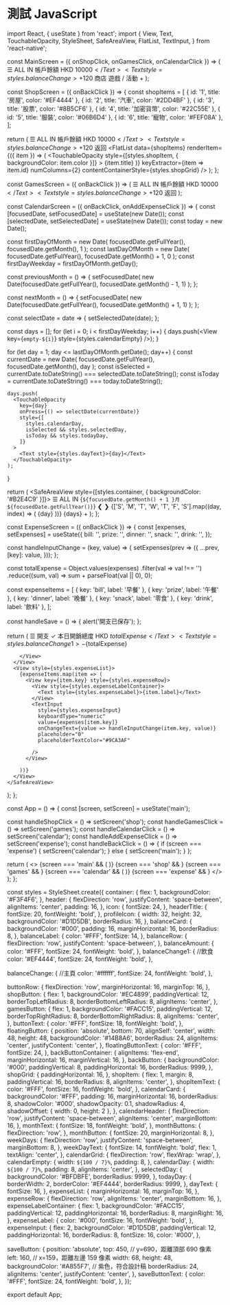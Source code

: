 <!DOCTYPE html>
<html>
<body>
    <h1>測試 JavaScript</h1>
    <script>
        document.write("Hello, Google Chrome!");
    </script>
</body>
</html>
import React, { useState } from 'react';
import {
  View,
  Text,
  TouchableOpacity,
  StyleSheet,
  SafeAreaView,
  FlatList,
  TextInput,
} from 'react-native';

const MainScreen = ({ onShopClick, onGamesClick, onCalendarClick }) => (
  <SafeAreaView style={styles.container}>
    <View style={styles.header}>
      <TouchableOpacity>
        <Text style={styles.icon}>☰</Text>
      </TouchableOpacity>
      <Text style={styles.headerTitle}>ALL IN</Text>
      <View style={styles.profileIcon} />
    </View>
    <View style={styles.balanceCard}>
      <Text style={styles.balanceLabel}>帳戶餘額</Text>
      <View style={styles.balanceRow}>
        <Text style={styles.balanceAmount}>HKD $10000</Text>
        <Text style={styles.balanceChange}>+$120</Text>
      </View>
    </View>
    <View style={styles.buttonRow}>
      <TouchableOpacity style={styles.shopButton} onPress={onShopClick}>
        <Text style={styles.buttonText}>商店</Text>
      </TouchableOpacity>
      <TouchableOpacity style={styles.gamesButton} onPress={onGamesClick}>
        <Text style={styles.buttonText}>遊戲 / 活動</Text>
      </TouchableOpacity>
    </View>
    <TouchableOpacity style={styles.floatingButton} onPress={onCalendarClick}>
      <Text style={styles.floatingButtonText}>+</Text>
    </TouchableOpacity>
  </SafeAreaView>
);

const ShopScreen = ({ onBackClick }) => {
  const shopItems = [
    { id: '1', title: '房屋', color: '#EF4444' },
    { id: '2', title: '汽車', color: '#2DD4BF' },
    { id: '3', title: '股票', color: '#8B5CF6' },
    { id: '4', title: '加密貨幣', color: '#22C55E' },
    { id: '5', title: '服裝', color: '#06B6D4' },
    { id: '6', title: '寵物', color: '#FEF08A' },
  ];

  return (
    <SafeAreaView style={styles.container}>
      <View style={styles.header}>
        <TouchableOpacity>
          <Text style={styles.icon}>☰</Text>
        </TouchableOpacity>
        <Text style={styles.headerTitle}>ALL IN</Text>
        <View style={styles.profileIcon} />
      </View>
      <View style={styles.balanceCard}>
        <Text style={styles.balanceLabel}>帳戶餘額</Text>
        <View style={styles.balanceRow}>
          <Text style={styles.balanceAmount}>HKD $10000</Text>
          <Text style={styles.balanceChange}>+$120</Text>
        </View>
      </View>
      <View style={styles.backButtonContainer}>
        <TouchableOpacity style={styles.backButton} onPress={onBackClick}>
          <Text style={styles.buttonText}>返回</Text>
        </TouchableOpacity>
      </View>
      <FlatList
        data={shopItems}
        renderItem={({ item }) => (
          <TouchableOpacity
            style={[styles.shopItem, { backgroundColor: item.color }]}
          >
            <Text style={styles.shopItemText}>{item.title}</Text>
          </TouchableOpacity>
        )}
        keyExtractor={item => item.id}
        numColumns={2}
        contentContainerStyle={styles.shopGrid}
      />
    </SafeAreaView>
  );
};

const GamesScreen = ({ onBackClick }) => (
  <SafeAreaView style={styles.container}>
    <View style={styles.header}>
      <TouchableOpacity>
        <Text style={styles.icon}>☰</Text>
      </TouchableOpacity>
      <Text style={styles.headerTitle}>ALL IN</Text>
      <View style={styles.profileIcon} />
    </View>
    <View style={styles.balanceCard}>
      <Text style={styles.balanceLabel}>帳戶餘額</Text>
      <View style={styles.balanceRow}>
        <Text style={styles.balanceAmount}>HKD $10000</Text>
        <Text style={styles.balanceChange}>+$120</Text>
      </View>
    </View>
    <View style={styles.backButtonContainer}>
      <TouchableOpacity style={styles.backButton} onPress={onBackClick}>
        <Text style={styles.buttonText}>返回</Text>
      </TouchableOpacity>
    </View>
  </SafeAreaView>
);

const CalendarScreen = ({ onBackClick, onAddExpenseClick }) => {
  const [focusedDate, setFocusedDate] = useState(new Date());
  const [selectedDate, setSelectedDate] = useState(new Date());
  const today = new Date();

  const firstDayOfMonth = new Date(
    focusedDate.getFullYear(),
    focusedDate.getMonth(),
    1
  );
  const lastDayOfMonth = new Date(
    focusedDate.getFullYear(),
    focusedDate.getMonth() + 1,
    0
  );
  const firstDayWeekday = firstDayOfMonth.getDay();

  const previousMonth = () => {
    setFocusedDate(
      new Date(focusedDate.getFullYear(), focusedDate.getMonth() - 1, 1)
    );
  };

  const nextMonth = () => {
    setFocusedDate(
      new Date(focusedDate.getFullYear(), focusedDate.getMonth() + 1, 1)
    );
  };

  const selectDate = date => {
    setSelectedDate(date);
  };

  const days = [];
  for (let i = 0; i < firstDayWeekday; i++) {
    days.push(<View key={`empty-${i}`} style={styles.calendarEmpty} />);
  }

  for (let day = 1; day <= lastDayOfMonth.getDate(); day++) {
    const currentDate = new Date(
      focusedDate.getFullYear(),
      focusedDate.getMonth(),
      day
    );
    const isSelected = currentDate.toDateString() === selectedDate.toDateString();
    const isToday = currentDate.toDateString() === today.toDateString();

    days.push(
      <TouchableOpacity
        key={day}
        onPress={() => selectDate(currentDate)}
        style={[
          styles.calendarDay,
          isSelected && styles.selectedDay,
          isToday && styles.todayDay,
        ]}
      >
        <Text style={styles.dayText}>{day}</Text>
      </TouchableOpacity>
    );
  }

  return (
    <SafeAreaView style={[styles.container, { backgroundColor: '#B2E4C9' }]}>
      <View style={styles.header}>
        <TouchableOpacity onPress={onBackClick}>
          <Text style={styles.icon}>☰</Text>
        </TouchableOpacity>
        <Text style={styles.headerTitle}>ALL IN</Text>
        <View style={styles.profileIcon} />
      </View>
      <View style={styles.calendarCard}>
        <View style={styles.calendarHeader}>
          <Text style={styles.monthText}>{`${focusedDate.getMonth() + 1
            }月 ${focusedDate.getFullYear()}`}</Text>
          <View style={styles.monthButtons}>
            <TouchableOpacity onPress={previousMonth}>
              <Text style={styles.monthButton}>❮</Text>
            </TouchableOpacity>
            <TouchableOpacity onPress={nextMonth}>
              <Text style={styles.monthButton}>❯</Text>
            </TouchableOpacity>
          </View>
        </View>
        <View style={styles.weekDays}>
          {['S', 'M', 'T', 'W', 'T', 'F', 'S'].map((day, index) => (
            <Text key={index} style={styles.weekDayText}>
              {day}
            </Text>
          ))}
        </View>
        <View style={styles.calendarGrid}>{days}</View>
      </View>
      <TouchableOpacity style={styles.floatingButton} onPress={onAddExpenseClick}>
        <Text style={styles.floatingButtonText}>+</Text>
      </TouchableOpacity>
    </SafeAreaView>
  );
};

const ExpenseScreen = ({ onBackClick }) => {
  const [expenses, setExpenses] = useState({
    bill: '',
    prize: '',
    dinner: '',
    snack: '',
    drink: '',
  });

  const handleInputChange = (key, value) => {
    setExpenses(prev => ({
      ...prev,
      [key]: value,
    }));
  };

  const totalExpense = Object.values(expenses)
    .filter(val => val !== '')
    .reduce((sum, val) => sum + parseFloat(val || 0), 0);

  const expenseItems = [
    { key: 'bill', label: '早餐' },
    { key: 'prize', label: '午餐' },
    { key: 'dinner', label: '晚餐' },
    { key: 'snack', label: '零食' },
    { key: 'drink', label: '飲料' },
  ];

  const handleSave = () => {
    alert('開支已保存');
  };

  return (
    <SafeAreaView style={styles.container}>
      <View style={styles.header}>
        <TouchableOpacity onPress={onBackClick}>
          <Text style={styles.icon}>☰</Text>
        </TouchableOpacity>
        <Text style={styles.headerTitle}>開支</Text>
        <View style={styles.profileIcon} />
        <TouchableOpacity style={styles.saveButton} onPress={handleSave}>
        <Text style={styles.saveButtonText}>✓</Text>
      </TouchableOpacity>
      </View>
      <View style={styles.balanceCard}>
        <Text style={styles.balanceLabel}>本日開銷總度</Text>
        <View style={styles.balanceRow}>
          <Text style={styles.balanceAmount}>HKD ${totalExpense}</Text>
          <Text style={styles.balanceChange1}>-${totalExpense}</Text>
          
        

        </View>
      </View>
      <View style={styles.expenseList}>
        {expenseItems.map(item => (
          <View key={item.key} style={styles.expenseRow}>
            <View style={styles.expenseLabelContainer}>
              <Text style={styles.expenseLabel}>{item.label}</Text>
            </View>
            <TextInput
              style={styles.expenseInput}
              keyboardType="numeric"
              value={expenses[item.key]}
              onChangeText={value => handleInputChange(item.key, value)}
              placeholder="0"
              placeholderTextColor="#9CA3AF"
              
            />
          </View>
          
        ))}
      </View>
    </SafeAreaView>

  );
};



const App = () => {
  const [screen, setScreen] = useState('main');

  const handleShopClick = () => setScreen('shop');
  const handleGamesClick = () => setScreen('games');
  const handleCalendarClick = () => setScreen('calendar');
  const handleAddExpenseClick = () => setScreen('expense');
  const handleBackClick = () => {
    if (screen === 'expense') {
      setScreen('calendar');
    } else {
      setScreen('main');
    }
  };

  return (
    <>
      {screen === 'main' && (
        <MainScreen
          onShopClick={handleShopClick}
          onGamesClick={handleGamesClick}
          onCalendarClick={handleCalendarClick}
        />
      )}
      {screen === 'shop' && <ShopScreen onBackClick={handleBackClick} />}
      {screen === 'games' && <GamesScreen onBackClick={handleBackClick} />}
      {screen === 'calendar' && (
        <CalendarScreen onBackClick={handleBackClick} onAddExpenseClick={handleAddExpenseClick} />
      )}
      {screen === 'expense' && <ExpenseScreen onBackClick={handleBackClick} />}
    </>
  );
};

const styles = StyleSheet.create({
  container: {
    flex: 1,
    backgroundColor: '#F3F4F6',
  },
  header: {
    flexDirection: 'row',
    justifyContent: 'space-between',
    alignItems: 'center',
    padding: 16,
  },
  icon: {
    fontSize: 24,
  },
  headerTitle: {
    fontSize: 20,
    fontWeight: 'bold',
  },
  profileIcon: {
    width: 32,
    height: 32,
    backgroundColor: '#D1D5DB',
    borderRadius: 16,
  },
  balanceCard: {
    backgroundColor: '#000',
    padding: 16,
    marginHorizontal: 16,
    borderRadius: 8,
  },
  balanceLabel: {
    color: '#FFF',
    fontSize: 14,
  },
  balanceRow: {
    flexDirection: 'row',
    justifyContent: 'space-between',
  },
  balanceAmount: {
    color: '#FFF',
    fontSize: 24,
    fontWeight: 'bold',
  },
  balanceChange1: { //飲食
    color: '#EF4444',
    fontSize: 24,
    fontWeight: 'bold',
  },

  balanceChange: { //主頁
    color: '#ffffff',
    fontSize: 24,
    fontWeight: 'bold',
  },

  buttonRow: {
    flexDirection: 'row',
    marginHorizontal: 16,
    marginTop: 16,
  },
  shopButton: {
    flex: 1,
    backgroundColor: '#EC4899',
    paddingVertical: 12,
    borderTopLeftRadius: 8,
    borderBottomLeftRadius: 8,
    alignItems: 'center',
  },
  gamesButton: {
    flex: 1,
    backgroundColor: '#FACC15',
    paddingVertical: 12,
    borderTopRightRadius: 8,
    borderBottomRightRadius: 8,
    alignItems: 'center',
  },
  buttonText: {
    color: '#FFF',
    fontSize: 18,
    fontWeight: 'bold',
  },
  floatingButton: {
    position: 'absolute',
    bottom: 70,
    alignSelf: 'center',
    width: 48,
    height: 48,
    backgroundColor: '#14B8A6',
    borderRadius: 24,
    alignItems: 'center',
    justifyContent: 'center',
  },
  floatingButtonText: {
    color: '#FFF',
    fontSize: 24,
  },
  backButtonContainer: {
    alignItems: 'flex-end',
    marginHorizontal: 16,
    marginVertical: 16,
  },
  backButton: {
    backgroundColor: '#000',
    paddingVertical: 8,
    paddingHorizontal: 16,
    borderRadius: 9999,
  },
  shopGrid: {
    paddingHorizontal: 16,
  },
  shopItem: {
    flex: 1,
    margin: 8,
    paddingVertical: 16,
    borderRadius: 8,
    alignItems: 'center',
  },
  shopItemText: {
    color: '#FFF',
    fontSize: 16,
    fontWeight: 'bold',
  },
  calendarCard: {
    backgroundColor: '#FFF',
    padding: 16,
    marginHorizontal: 16,
    borderRadius: 8,
    shadowColor: '#000',
    shadowOpacity: 0.1,
    shadowRadius: 4,
    shadowOffset: { width: 0, height: 2 },
  },
  calendarHeader: {
    flexDirection: 'row',
    justifyContent: 'space-between',
    alignItems: 'center',
    marginBottom: 16,
  },
  monthText: {
    fontSize: 18,
    fontWeight: 'bold',
  },
  monthButtons: {
    flexDirection: 'row',
  },
  monthButton: {
    fontSize: 20,
    marginHorizontal: 8,
  },
  weekDays: {
    flexDirection: 'row',
    justifyContent: 'space-between',
    marginBottom: 8,
  },
  weekDayText: {
    fontSize: 14,
    fontWeight: 'bold',
    flex: 1,
    textAlign: 'center',
  },
  calendarGrid: {
    flexDirection: 'row',
    flexWrap: 'wrap',
  },
  calendarEmpty: {
    width: `${100 / 7}%`,
    padding: 8,
  },
  calendarDay: {
    width: `${100 / 7}%`,
    padding: 8,
    alignItems: 'center',
  },
  selectedDay: {
    backgroundColor: '#BFDBFE',
    borderRadius: 9999,
  },
  todayDay: {
    borderWidth: 2,
    borderColor: '#EF4444',
    borderRadius: 9999,
  },
  dayText: {
    fontSize: 16,
  },
  expenseList: {
    marginHorizontal: 16,
    marginTop: 16,
  },
  expenseRow: {
    flexDirection: 'row',
    alignItems: 'center',
    marginBottom: 16,
  },
  expenseLabelContainer: {
    flex: 1,
    backgroundColor: '#FACC15',
    paddingVertical: 12,
    paddingHorizontal: 16,
    borderRadius: 8,
    marginRight: 16,
  },
  expenseLabel: {
    color: '#000',
    fontSize: 16,
    fontWeight: 'bold',
  },
  expenseInput: {
    flex: 2,
    backgroundColor: '#D1D5DB',
    paddingVertical: 12,
    paddingHorizontal: 16,
    borderRadius: 8,
    fontSize: 16,
    color: '#000',
  },

  saveButton: {
    position: 'absolute',
    top: 450, // y=690，距離頂部 690 像素
    left: 160, // x=159，距離左邊 159 像素
    width: 68,
    height: 48,
    backgroundColor: '#A855F7', // 紫色，符合設計稿
    borderRadius: 24,
    alignItems: 'center',
    justifyContent: 'center',
  },
  saveButtonText: {
    color: '#FFF',
    fontSize: 24,
    fontWeight: 'bold',
  },
});

export default App;
